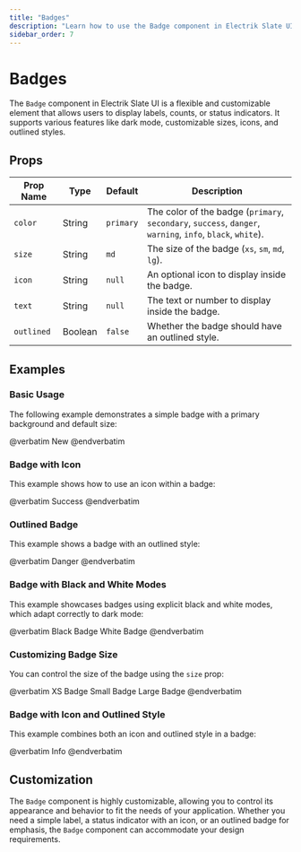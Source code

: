 ```yaml
---
title: "Badges"
description: "Learn how to use the Badge component in Electrik Slate UI"
sidebar_order: 7
---
```


# Badges

The `Badge` component in Electrik Slate UI is a flexible and customizable element that allows users to display labels, counts, or status indicators. It supports various features like dark mode, customizable sizes, icons, and outlined styles.

## Props

| Prop Name  | Type    | Default | Description                                                                                              |
|------------|---------|---------|----------------------------------------------------------------------------------------------------------|
| `color`    | String  | `primary` | The color of the badge (`primary`, `secondary`, `success`, `danger`, `warning`, `info`, `black`, `white`).|
| `size`     | String  | `md`     | The size of the badge (`xs`, `sm`, `md`, `lg`).                                                          |
| `icon`     | String  | `null`   | An optional icon to display inside the badge.                                                            |
| `text`     | String  | `null`   | The text or number to display inside the badge.                                                          |
| `outlined` | Boolean | `false`  | Whether the badge should have an outlined style.                                                         |

## Examples

### Basic Usage

The following example demonstrates a simple badge with a primary background and default size:

<x-code-preview>
@verbatim
<x-slate::badge color="primary">
    New
</x-slate::badge>
@endverbatim
</x-code-preview>

### Badge with Icon

This example shows how to use an icon within a badge:

<x-code-preview>
@verbatim
<x-slate::badge color="success" icon="carbon-checkmark">
    Success
</x-slate::badge>
@endverbatim
</x-code-preview>

### Outlined Badge

This example shows a badge with an outlined style:

<x-code-preview>
@verbatim
<x-slate::badge color="danger" outlined>
    Danger
</x-slate::badge>
@endverbatim
</x-code-preview>

### Badge with Black and White Modes

This example showcases badges using explicit black and white modes, which adapt correctly to dark mode:

<x-code-preview>
@verbatim
<x-slate::badge color="black" size="lg">
    Black Badge
</x-slate::badge>
<x-slate::badge color="white" size="lg" outlined>
    White Badge
</x-slate::badge>
@endverbatim
</x-code-preview>

### Customizing Badge Size

You can control the size of the badge using the `size` prop:

<x-code-preview>
@verbatim
<x-slate::badge color="secondary" size="xs">
    XS Badge
</x-slate::badge>
<x-slate::badge color="secondary" size="sm">
    Small Badge
</x-slate::badge>
<x-slate::badge color="secondary" size="lg">
    Large Badge
</x-slate::badge>
@endverbatim
</x-code-preview>

### Badge with Icon and Outlined Style

This example combines both an icon and outlined style in a badge:

<x-code-preview>
@verbatim
<x-slate::badge color="info" icon="carbon-information" outlined>
    Info
</x-slate::badge>
@endverbatim
</x-code-preview>

## Customization

The `Badge` component is highly customizable, allowing you to control its appearance and behavior to fit the needs of your application. Whether you need a simple label, a status indicator with an icon, or an outlined badge for emphasis, the `Badge` component can accommodate your design requirements.
